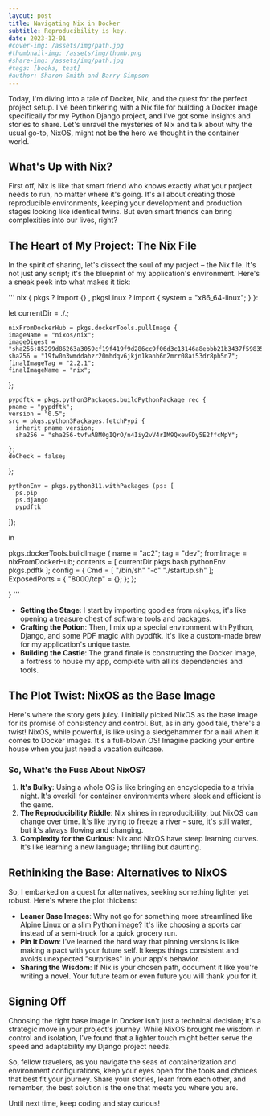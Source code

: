 ```yaml
---
layout: post
title: Navigating Nix in Docker
subtitle: Reproducibility is key.
date: 2023-12-01
#cover-img: /assets/img/path.jpg
#thumbnail-img: /assets/img/thumb.png
#share-img: /assets/img/path.jpg
#tags: [books, test]
#author: Sharon Smith and Barry Simpson
---
```


Today, I'm diving into a tale of Docker, Nix, and the quest for the perfect project setup. I've been tinkering with a Nix file for building a Docker image specifically for my Python Django project, and I've got some insights and stories to share. Let's unravel the mysteries of Nix and talk about why the usual go-to, NixOS, might not be the hero we thought in the container world.

## What's Up with Nix?

First off, Nix is like that smart friend who knows exactly what your project needs to run, no matter where it's going. It's all about creating those reproducible environments, keeping your development and production stages looking like identical twins. But even smart friends can bring complexities into our lives, right?

## The Heart of My Project: The Nix File

In the spirit of sharing, let's dissect the soul of my project – the Nix file. It's not just any script; it's the blueprint of my application's environment. Here's a sneak peek into what makes it tick:

''' nix
{ pkgs ? import <nixpkgs> {} 
, pkgsLinux ? import <nixpkgs> { system = "x86_64-linux"; }
}:


let
    currentDir = ./.;
    
    nixFromDockerHub = pkgs.dockerTools.pullImage {
    imageName = "nixos/nix";
    imageDigest = "sha256:85299d86263a3059cf19f419f9d286cc9f06d3c13146a8ebbb21b3437f598357";
    sha256 = "19fw0n3wmddahzr20mhdqv6jkjn1kanh6n2mrr08ai53dr8ph5n7";
    finalImageTag = "2.2.1";
    finalImageName = "nix";
  };

    pypdftk = pkgs.python3Packages.buildPythonPackage rec {
    pname = "pypdftk";
    version = "0.5";
    src = pkgs.python3Packages.fetchPypi {
      inherit pname version;
      sha256 = "sha256-tvfwABM0gIQrO/n4Iiy2vV4rIM9QxewFDy5E2ffcMpY";

    };
    doCheck = false;
  };

    pythonEnv = pkgs.python311.withPackages (ps: [
      ps.pip
      ps.django
      pypdftk
  ]);

in

pkgs.dockerTools.buildImage {
  name = "ac2";
  tag = "dev";
  fromImage = nixFromDockerHub;
  contents = [ 
	currentDir
	pkgs.bash
	pythonEnv
	pkgs.pdftk
];
  config = {
    Cmd = [ "/bin/sh" "-c" "./startup.sh" ];    
      ExposedPorts = {
      "8000/tcp" = {};
    };
  };


}
'''

- **Setting the Stage**: I start by importing goodies from `nixpkgs`, it's like opening a treasure chest of software tools and packages.
- **Crafting the Potion**: Then, I mix up a special environment with Python, Django, and some PDF magic with pypdftk. It's like a custom-made brew for my application's unique taste.
- **Building the Castle**: The grand finale is constructing the Docker image, a fortress to house my app, complete with all its dependencies and tools.

## The Plot Twist: NixOS as the Base Image

Here's where the story gets juicy. I initially picked NixOS as the base image for its promise of consistency and control. But, as in any good tale, there's a twist! NixOS, while powerful, is like using a sledgehammer for a nail when it comes to Docker images. It's a full-blown OS! Imagine packing your entire house when you just need a vacation suitcase.

### So, What's the Fuss About NixOS?

1. **It's Bulky**: Using a whole OS is like bringing an encyclopedia to a trivia night. It's overkill for container environments where sleek and efficient is the game.
2. **The Reproducibility Riddle**: Nix shines in reproducibility, but NixOS can change over time. It's like trying to freeze a river - sure, it's still water, but it's always flowing and changing.
3. **Complexity for the Curious**: Nix and NixOS have steep learning curves. It's like learning a new language; thrilling but daunting.

## Rethinking the Base: Alternatives to NixOS

So, I embarked on a quest for alternatives, seeking something lighter yet robust. Here's where the plot thickens:

- **Leaner Base Images**: Why not go for something more streamlined like Alpine Linux or a slim Python image? It's like choosing a sports car instead of a semi-truck for a quick grocery run.
- **Pin It Down**: I've learned the hard way that pinning versions is like making a pact with your future self. It keeps things consistent and avoids unexpected "surprises" in your app's behavior.
- **Sharing the Wisdom**: If Nix is your chosen path, document it like you're writing a novel. Your future team or even future you will thank you for it.

## Signing Off

Choosing the right base image in Docker isn't just a technical decision; it's a strategic move in your project's journey. While NixOS brought me wisdom in control and isolation, I've found that a lighter touch might better serve the speed and adaptability my Django project needs.

So, fellow travelers, as you navigate the seas of containerization and environment configurations, keep your eyes open for the tools and choices that best fit your journey. Share your stories, learn from each other, and remember, the best solution is the one that meets you where you are.

Until next time, keep coding and stay curious!